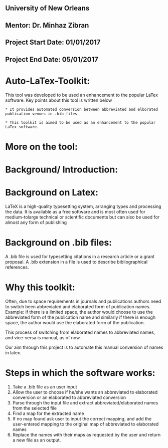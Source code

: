 ## University of New Orleans
## Mentor: Dr. Minhaz Zibran
## Project Start Date: 01/01/2017 
## Project End Date: 05/01/2017


# Auto-LaTex-Toolkit:
This tool was developed to be used an enhancement to the popular LaTex software. Key points about this tool is written below
  
    * It provides automated conversion between abbreviated and elborated publication venues in .bib files
    
    * This toolkit is aimed to be used as an enhancement to the popular LaTex software.
    
# More on the tool:
# Background/ Introduction:

# Background on Latex:
LaTeX is a high-quality typesetting system, arranging types and processing the data. It is available as a
free software and is most often used for medium-tolarge technical or scientific documents but can also
be used for almost any form of publishing

# Background on .bib files:
A .bib file is used for typesetting citations in a research article or a grant proposal.
A .bib extension in a file is used to describe bibliographical references.

# Why this toolkit:
Often, due to space requirements in journals and publications authors need to switch been abbreviated and elaborated form of publication names.
Example: if there is a limited space, the author would choose to use the abbreviated form of the publication name and similarly if there is enough space, the author would use the elaborated form of the publication.

This process of switching from elaborated names to abbreviated names, and vice-versa is manual, as of now.

Our aim through this project is to automate this manual conversion of names in latex.

# Steps in which the software works:
  1. Take a .bib file as an user input
  2. Allow the user to choose if he/she wants an abbreviated to elaborated conversion or an elaborated to abbreviated conversion
  2. Parse through the input file and extract abbreviated/elaborated names from the selected file
  3. Find a map for the extracted name
  4. If no map found ask user to input the correct mapping, and add the user-entered mapping to the original map of abbreviated to elaborated names
  5. Replace the names with their maps as requested by the user and return a new file as an output.
